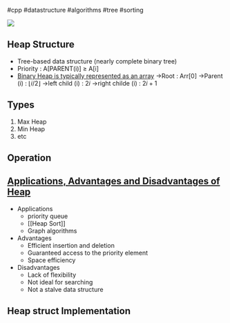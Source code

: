 #cpp #datastructure #algorithms #tree #sorting

![](https://media.geeksforgeeks.org/wp-content/cdn-uploads/20221220165711/MinHeapAndMaxHeap1.png)

## Heap Structure
- Tree-based data structure (nearly complete binary tree)
- Priority : A\[PARENT(i)] $\geq$ A\[i] 
- [Binary Heap is typically represented as an array](https://www.geeksforgeeks.org/array-representation-of-binary-heap/)
	->Root : Arr\[0]
	->Parent (i) : $\lfloor i/2 \rfloor$
	->left child (i) : $2i$
	->right childe (i) : $2i+1$
## Types
1. Max Heap
2. Min Heap
3. etc

## Operation
## [Applications, Advantages and Disadvantages of Heap](https://www.geeksforgeeks.org/applications-advantages-and-disadvantages-of-heap/)
- Applications 
	- priority queue
	- [[Heap Sort]]
	- Graph algorithms
- Advantages
	- Efficient insertion and deletion
	- Guaranteed access to the priority element
	- Space efficiency
- Disadvantages
	- Lack of flexibility
	- Not ideal for searching
	- Not a stalve data structure

## Heap struct Implementation